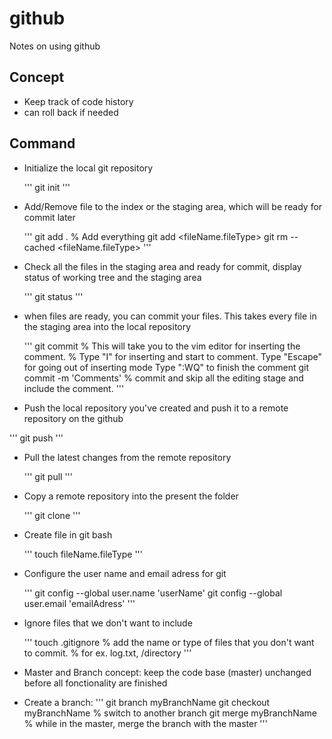 # github
Notes on using github


## Concept
- Keep track of code history
- can roll back if needed

## Command

- Initialize the local git repository

  '''
  git init
  '''

- Add/Remove file to the index or the staging area, which will be ready for commit later

  '''
  git add .  % Add everything
  git add <fileName.fileType>
  git rm --cached <fileName.fileType>
  '''
- Check all the files in the staging area and ready for commit, 
  display status of working tree and the staging area
  
  '''
  git status
  '''
  
- when files are ready, you can commit your files. This takes every file in the staging area into the local repository

  '''
  git commit 
    % This will take you to the vim editor for inserting the comment. 
    % Type "I" for inserting and start to comment. Type "Escape" for going out of inserting mode Type ":WQ" to finish the comment
  git commit -m 'Comments'
    % commit and skip all the editing stage and include the comment.
  '''
  
 - Push the local repository you've created and push it to a remote repository on the github
 
  '''
  git push
  '''
  
- Pull the latest changes from the remote repository

  '''
  git pull
  '''
  
- Copy a remote repository into the present the folder
  
    '''
    git clone
    '''
- Create file in git bash
    
    '''
    touch fileName.fileType
    '''
    
- Configure the user name and email adress for git
    
    '''
    git config --global user.name 'userName'
    git config --global user.email 'emailAdress'
    '''
    
- Ignore files that we don't want to include

  '''
  touch .gitignore
  % add the name or type of files that you don't want to commit.
  % for ex. log.txt, /directory
  '''
  
 - Master and Branch concept: keep the code base (master) unchanged before all fonctionality are finished
  - Create a branch:
    '''
    git branch myBranchName
    git checkout myBranchName % switch to another branch
    git merge myBranchName % while in the master, merge the branch with the master
    '''
    
